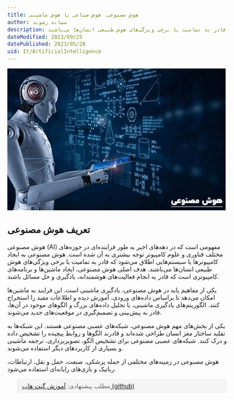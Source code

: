 ```yaml
---
title: هوش مصنوعی، هوش صناعی یا هوش ماشینی
author: سمانه رشوند
description: هوش مصنوعی به ایجاد کامپیوترها یا سیستم‌هایی اطلاق می‌شود که قادر به تمامیت یا برخی ویژگی‌های هوش طبیعی انسان‌ها می‌باشند.
dateModified: 2023/09/25 
datePublished: 2023/05/28   
uid: It/ArtificialIntelligence
---
```

!["AI"](./Images/AI.webp)

## تعریف هوش مصنوعی
هوش مصنوعی (AI) مفهومی است که در دهه‌های اخیر به طور فزاینده‌ای در حوزه‌های مختلف فناوری و علوم کامپیوتر توجه بیشتری به آن شده است. هوش مصنوعی به ایجاد کامپیوترها یا سیستم‌هایی اطلاق می‌شود که قادر به تمامیت یا برخی ویژگی‌های هوش طبیعی انسان‌ها می‌باشند. هدف اصلی هوش مصنوعی، ایجاد ماشین‌ها و برنامه‌های کامپیوتری است که قادر به انجام فعالیت‌های هوشمندانه، یادگیری و حل مسائل باشند.

یکی از مفاهیم پایه در هوش مصنوعی، یادگیری ماشینی است. این فرایند به ماشین‌ها امکان می‌دهد تا براساس داده‌های ورودی، آموزش دیده و اطلاعات مفید را استخراج کنند. الگوریتم‌های یادگیری ماشینی، با تحلیل داده‌های بزرگ و الگوهای موجود در آن‌ها، قادر به پیش‌بینی و تصمیم‌گیری در موقعیت‌های جدید می‌شوند.

یکی از بخش‌های مهم هوش مصنوعی، شبکه‌های عصبی مصنوعی هستند. این شبکه‌ها به تقلید ساختار مغز انسان طراحی شده‌اند و قادرند الگوها و روابط پیچیده را تشخیص داده و درک کنند. شبکه‌های عصبی مصنوعی برای تشخیص الگو، تصویربرداری، ترجمه ماشینی و بسیاری از کاربردهای دیگر استفاده می‌شوند.

هوش مصنوعی در زمینه‌های مختلفی از جمله پزشکی، صنعت، حمل و نقل، ارتباطات، رباتیک و بازی‌های رایانه‌ای استفاده می‌شود.



<blockquote style="background-color:#f5f5f5; padding:0.5rem">
مطلب پیشنهادی: <a href="https://www.hooshkar.com/Wiki/Github/Intro" target="_blank"> آموزش گیت هاب (github)
</a></blockquote>

